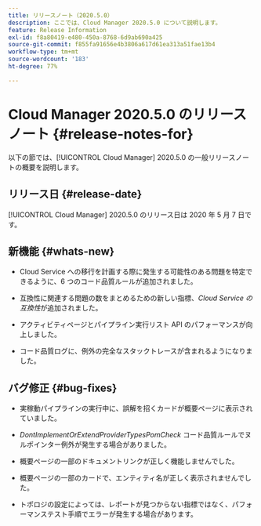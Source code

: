 ```yaml
---
title: リリースノート（2020.5.0）
description: ここでは、Cloud Manager 2020.5.0 について説明します。
feature: Release Information
exl-id: f8a80419-e480-450a-8768-6d9ab690a425
source-git-commit: f855fa91656e4b3806a617d61ea313a51fae13b4
workflow-type: tm+mt
source-wordcount: '183'
ht-degree: 77%

---
```


# Cloud Manager 2020.5.0 のリリースノート {#release-notes-for}

以下の節では、[!UICONTROL Cloud Manager] 2020.5.0 の一般リリースノートの概要を説明します。

## リリース日 {#release-date}

[!UICONTROL Cloud Manager] 2020.5.0 のリリース日は 2020 年 5 月 7 日です。

## 新機能 {#whats-new}

* Cloud Service への移行を計画する際に発生する可能性のある問題を特定できるように、6 つのコード品質ルールが追加されました。

* 互換性に関連する問題の数をまとめるための新しい指標、*Cloud Service の互換性*&#x200B;が追加されました。

* アクティビティページとパイプライン実行リスト API のパフォーマンスが向上しました。

* コード品質ログに、例外の完全なスタックトレースが含まれるようになりました。

## バグ修正 {#bug-fixes}

* 実稼動パイプラインの実行中に、誤解を招くカードが概要ページに表示されていました。

* *DontImplementOrExtendProviderTypesPomCheck* コード品質ルールでヌルポインター例外が発生する場合がありました。

* 概要ページの一部のドキュメントリンクが正しく機能しませんでした。

* 概要ページの一部のカードで、エンティティ名が正しく表示されませんでした。

* トポロジの設定によっては、レポートが見つからない指標ではなく、パフォーマンステスト手順でエラーが発生する場合があります。
